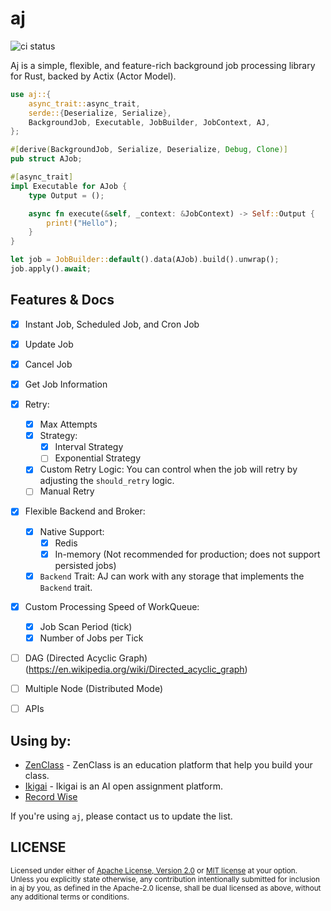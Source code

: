 # aj
![ci status](https://github.com/cptrodgers/aj/actions/workflows/test-and-build.yml/badge.svg)

Aj is a simple, flexible, and feature-rich background job processing library for Rust, backed by Actix (Actor Model).


```rust
use aj::{
    async_trait::async_trait,
    serde::{Deserialize, Serialize},
    BackgroundJob, Executable, JobBuilder, JobContext, AJ,
};

#[derive(BackgroundJob, Serialize, Deserialize, Debug, Clone)]
pub struct AJob;

#[async_trait]
impl Executable for AJob {
    type Output = ();

    async fn execute(&self, _context: &JobContext) -> Self::Output {
        print!("Hello");
    }
}

let job = JobBuilder::default().data(AJob).build().unwrap();
job.apply().await;
```

## Features & Docs

- [x] Instant Job, Scheduled Job, and Cron Job
- [x] Update Job
- [x] Cancel Job
- [x] Get Job Information
- [x] Retry:
  - [x] Max Attempts
  - [x] Strategy:
    - [x] Interval Strategy
    - [ ] Exponential Strategy
  - [x] Custom Retry Logic: You can control when the job will retry by adjusting the `should_retry` logic.
  - [ ] Manual Retry
- [x] Flexible Backend and Broker:
  - [x] Native Support:
    - [x] Redis
    - [x] In-memory (Not recommended for production; does not support persisted jobs)
  - [x] `Backend` Trait: AJ can work with any storage that implements the `Backend` trait.
- [x] Custom Processing Speed of WorkQueue:
  - [x] Job Scan Period (tick)
  - [x] Number of Jobs per Tick
- [ ] DAG (Directed Acyclic Graph) (https://en.wikipedia.org/wiki/Directed_acyclic_graph)
- [ ] Multiple Node (Distributed Mode)
- [ ] APIs


## Using by:

- [ZenClass](https://zenclass.co) - ZenClass is an education platform that help you build your class.
- [Ikigai](https://ikigai.li) - Ikigai is an AI open assignment platform.
- [Record Wise](https://recordwise.app)

If you're using `aj`, please contact us to update the list.

## LICENSE

<sup>
Licensed under either of <a href="LICENSE-APACHE">Apache License, Version
2.0</a> or <a href="LICENSE-MIT">MIT license</a> at your option.
</sup>

<br>

<sub>
Unless you explicitly state otherwise, any contribution intentionally submitted
for inclusion in aj by you, as defined in the Apache-2.0 license, shall be
dual licensed as above, without any additional terms or conditions.
</sub>
